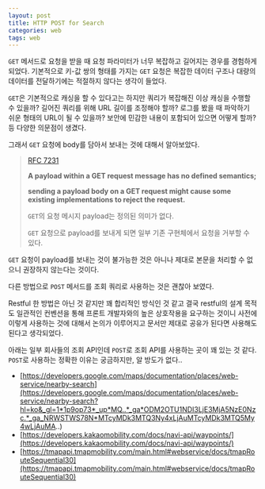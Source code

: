 ```yaml
---
layout: post
title: HTTP POST for Search
categories: web
tags: web
---
```


`GET` 메서드로 요청을 받을 때 요청 파라미터가 너무 복잡하고 길어지는 경우를 경험하게 되었다. 기본적으로 키-값 쌍의 형태를 가지는 `GET` 요청은 복잡한 데이터 구조나 대량의 데이터를 전달하기에는 적절하지 않다는 생각이 들었다.

`GET`은 기본적으로 캐싱을 할 수 있다고는 하지만 쿼리가 복잡해진 이상 캐싱을 수행할 수 있을까? 길어진 쿼리를 위해 URL 길이를 조정해야 할까? 로그를 봤을 때 파악하기 쉬운 형태의 URL이 될 수 있을까? 보안에 민감한 내용이 포함되어 있으면 어떻게 할까? 등 다양한 의문점이 생겼다.

그래서 `GET` 요청에 body를 담아서 보내는 것에 대해서 알아보았다.

> [RFC 7231](https://datatracker.ietf.org/doc/html/rfc7231#section-4.3.1)
> 
> **A payload within a GET request message has no defined semantics;**
> 
> **sending a payload body on a GET request might cause some existing implementations to reject the request.**
> 
> `GET`의 요청 메시지 payload는 정의된 의미가 없다. 
> 
> `GET` 요청으로 payload를 보내게 되면 일부 기존 구현체에서 요청을 거부할 수 있다.

`GET` 요청이 payload를 보내는 것이 불가능한 것은 아니나 제대로 본문을 처리할 수 없으니 권장하지 않는다는 것이다.

다른 방법으로 `POST` 메서드를 조회 쿼리로 사용하는 것은 괜찮아 보였다.

Restful 한 방법은 아닌 것 같지만 꽤 합리적인 방식인 것 같고 결국 restful의 설계 목적도 일관적인 컨벤션을 통해 프론트 개발자와의 높은 상호작용을 요구하는 것이니 사전에 이렇게 사용하는 것에 대해서 논의가 이루어지고 문서만 제대로 공유가 된다면 사용해도 된다고 생각되었다.

아래는 일부 회사들의 조회 API인데 `POST`로 조회 API를 사용하는 곳이 꽤 있는 것 같다. `POST`로 사용하는 정확한 이유는 궁금하지만, 알 방도가 없다..

- [https://developers.google.com/maps/documentation/places/web-service/nearby-search](https://developers.google.com/maps/documentation/places/web-service/nearby-search?hl=ko&_gl=1*1p9op73*_up*MQ..*_ga*ODM2OTU1NDI3LjE3MjA5NzE0Nzc.*_ga_NRWSTWS78N*MTcyMDk3MTQ3Ny4xLjAuMTcyMDk3MTQ5My4wLjAuMA..)
- [https://developers.kakaomobility.com/docs/navi-api/waypoints/](https://developers.kakaomobility.com/docs/navi-api/waypoints/)
- [https://tmapapi.tmapmobility.com/main.html#webservice/docs/tmapRouteSequential30](https://tmapapi.tmapmobility.com/main.html#webservice/docs/tmapRouteSequential30)